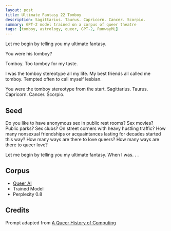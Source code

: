 ```yaml
---
layout: post
title: Ultimate Fantasy 22 Tomboy
description: Sagittarius. Taurus. Capricorn. Cancer. Scorpio.
summary: GPT-2 model trained on a corpus of queer theatre
tags: [tomboy, astrology, queer, GPT-2, RunwayML]
---
```




Let me begin by telling you my ultimate fantasy.

You were his tomboy?

Tomboy. Too tomboy for my taste.

I was the tomboy stereotype all my life. My best friends all called me tomboy. Tempted often to call myself lesbian.

You were the tomboy stereotype from the start. Sagittarius. Taurus. Capricorn. Cancer. Scorpio.

## Seed

Do you like to have anonymous sex in public rest rooms? Sex movies? Public parks? Sex clubs? On street corners with heavy hustling traffic? How many nonsexual friendships or acquaintances lasting for decades started this way? How many ways are there to love queers? How many ways are there to queer love?

Let me begin by telling you my ultimate fantasy. When I was. . .

## Corpus

- [Queer AI](/queerai)
- Trained Model
- Perplexity 0.8

## Credits

Prompt adapted from [A Queer History of Computing](https://rhizome.org/editorial/2013/feb/19/queer-computing-1/)
